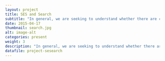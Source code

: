 ```yaml
---
layout: project
title: SES and Search
subtitle: "In general, we are seeking to understand whether there are correlations between socioeconomic status and individual search behavior. Given the personalization of search, we would like to understand whether and how individual search results could be impacted when searching for online-information related to more critical topics like health, education, loans and job opportunities."
date: 2015-04-17
thumbnail: search.jpg
alt: image-alt
categories: present
weight: 3
description: "In general, we are seeking to understand whether there are correlations between socioeconomic status and individual search behavior. Given the personalization of search, we would like to understand whether and how individual search results could be impacted when searching for online-information related to more critical topics like health, education, loans and job opportunities."
datafile: project-sesearch
---
```

